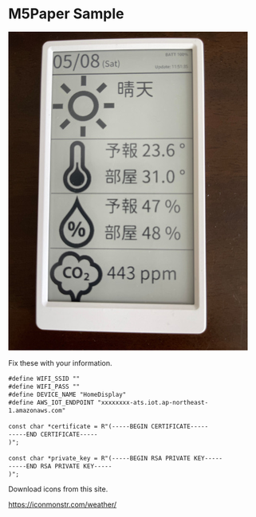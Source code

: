 # M5Paper Sample

![M5Paper](https://github.com/sparkgene/m5paper-home-sensor/blob/main/M5Paper.jpg)

Fix these with your information.

```
#define WIFI_SSID ""
#define WIFI_PASS ""
#define DEVICE_NAME "HomeDisplay"
#define AWS_IOT_ENDPOINT "xxxxxxxx-ats.iot.ap-northeast-1.amazonaws.com"

const char *certificate = R"(-----BEGIN CERTIFICATE-----
-----END CERTIFICATE-----
)";

const char *private_key = R"(-----BEGIN RSA PRIVATE KEY-----
-----END RSA PRIVATE KEY-----
)";
```

Download icons from this site.

https://iconmonstr.com/weather/

